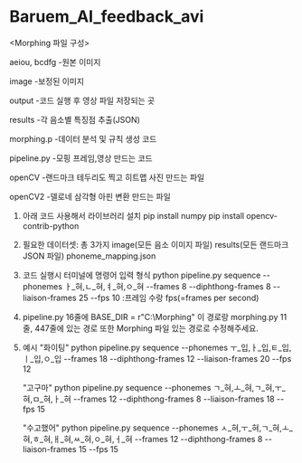 # Baruem_AI_feedback_avi

<Morphing 파일 구성>

aeiou, bcdfg -원본 이미지

image -보정된 이미지

output -코드 실행 후 영상 파일 저장되는 곳

results -각 음소별 특징점 추출(JSON)

morphing.p -데이터 분석 및 규칙 생성 코드

pipeline.py -모핑 프레임,영상 만드는 코드

openCV -랜드마크 테두리도 찍고 히트맵 사진 만드는 파일

openCV2 -델로네 삼각형 아핀 변환 만드는 파일


1. 아래 코드 사용해서 라이브러리 설치
 pip install numpy
 pip install opencv-contrib-python

2. 필요한 데이터셋: 총 3가지
 image(모든 음소 이미지 파일)
 results(모든 랜드마크 JSON 파일)
 phoneme_mapping.json 

3. 코드 실행시 터미널에 명령어 입력 형식
    python pipeline.py sequence --phonemes ㅏ_혀,ㄴ_혀,ㅕ_혀,ㅇ_혀 --frames 8 --diphthong-frames 8 --liaison-frames 25 --fps 10
   :프레임 수랑 fps(=frames per second)

4. pipeline.py 16줄에 BASE_DIR = r"C:\Morphing" 이 경로랑
   morphing.py 11줄, 447줄에 있는 경로 또한 Morphing 파일 있는 경로로 수정해주세요.

5. 예시
   "화이팅"
   python pipeline.py sequence --phonemes ㅜ_입,ㅏ_입,ㅌ_입,ㅣ_입,ㅇ_입 --frames 18 --diphthong-frames 12 --liaison-frames 20 --fps 12

   "고구마"
   python pipeline.py sequence --phonemes ㄱ_혀,ㅗ_혀,ㄱ_혀,ㅜ_혀,ㅁ_혀,ㅏ_혀 --frames 12 --diphthong-frames 8 --liaison-frames 18 --fps 15

   "수고했어"
   python pipeline.py sequence --phonemes ㅅ_혀,ㅜ_혀,ㄱ_혀,ㅗ_혀,ㅎ_혀,ㅐ_혀,ㅆ_혀,ㅇ_혀,ㅓ_혀 --frames 12 --diphthong-frames 8 --liaison-frames 15 --fps 15
